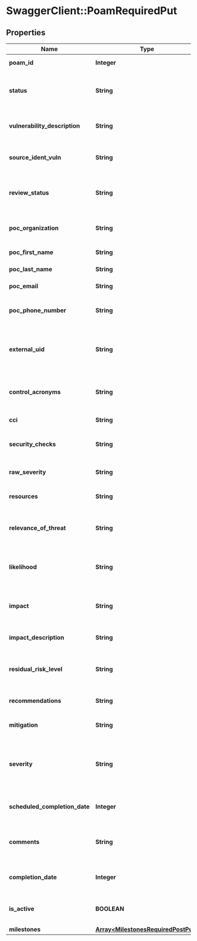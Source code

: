 # SwaggerClient::PoamRequiredPut

## Properties
Name | Type | Description | Notes
------------ | ------------- | ------------- | -------------
**poam_id** | **Integer** | [Required] Unique item identifier | [optional] 
**status** | **String** | [Required] Values include the following: (Ongoing,Risk Accepted,Completed,Not Applicable | [optional] 
**vulnerability_description** | **String** | [Required] Provide a description of the POA&amp;M Item. 2000 Characters. | [optional] 
**source_ident_vuln** | **String** | [Required] Include Source Identifying Vulnerability text. 2000 Characters. | [optional] 
**review_status** | **String** | OPTIONAL/REQUIRED Values include the following options: (Not Approved,Under Review,Approved) | [optional] 
**poc_organization** | **String** | [Required] Organization/Office represented. 100 Characters. | [optional] 
**poc_first_name** | **String** | [Required] First name of POC. 100 Characters. | [optional] 
**poc_last_name** | **String** | [Required] Last name of POC. 100 Characters. | [optional] 
**poc_email** | **String** | [Required] Email address of POC. 100 Characters. | [optional] 
**poc_phone_number** | **String** | [Required] Phone number of POC (area code) ***-**** format. 100 Characters. | [optional] 
**external_uid** | **String** | [Optional] Unique identifier external to the eMASS application for use with associating POA&amp;Ms. 100 Characters. | [optional] 
**control_acronyms** | **String** | [Optional] Control acronym associated with the POA&amp;M Item. NIST SP 800-53 Revision 4 defined. | [optional] 
**cci** | **String** | CCI associated with POA&amp;M. | [optional] 
**security_checks** | **String** | [Optional] Security Checks that are associated with the POA&amp;M. | [optional] 
**raw_severity** | **String** | [Optional] Values include the following options (I,II,III) | [optional] 
**resources** | **String** | [Optional] List of resources used. 250 Characters. | [optional] 
**relevance_of_threat** | **String** | [Optional] Values include the following options (Very Low, Low, Moderate,High,Very High) | [optional] 
**likelihood** | **String** | [Optional] Values include the following options (Very Low, Low, Moderate,High,Very High) | [optional] 
**impact** | **String** | [Optional] Values include the following options (Very Low, Low, Moderate,High,Very High) | [optional] 
**impact_description** | **String** | [Optional] Include description of Security Control’s impact. | [optional] 
**residual_risk_level** | **String** | [Optional] Values include the following options (Very Low, Low, Moderate,High,Very High) | [optional] 
**recommendations** | **String** | [Optional] Include recommendations. Character Limit &#x3D; 2,000. | [optional] 
**mitigation** | **String** | [Optional] Include mitigation explanation. 2000 Characters. | [optional] 
**severity** | **String** | [Conditional] Required for approved items. Values include the following options: (Very Low, Low, Moderate,High,Very High) | [optional] 
**scheduled_completion_date** | **Integer** | [Conditional] Required for ongoing and completed POA&amp;M items. Unix time format. | [optional] 
**comments** | **String** | [Conditional] Field is required for completed and risk accepted POA&amp;M items. 2000 Characters | [optional] 
**completion_date** | **Integer** | [Conditional] Field is required for completed POA&amp;M items. Unix time format. | [optional] 
**is_active** | **BOOLEAN** | [Conditional] Optionally used in PUT to delete milestones when updating a POA&amp;M. | [optional] 
**milestones** | [**Array&lt;MilestonesRequiredPostPut&gt;**](MilestonesRequiredPostPut.md) |  | [optional] 

